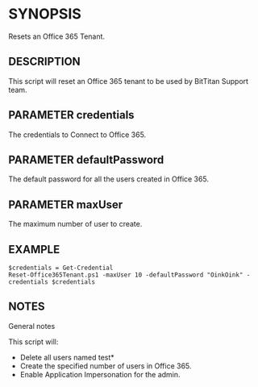 # SYNOPSIS
Resets an Office 365 Tenant.

## DESCRIPTION
This script will reset an Office 365 tenant to be used by BitTitan Support team.

## PARAMETER credentials
The credentials to Connect to Office 365.

## PARAMETER defaultPassword
The default password for all the users created in Office 365.

## PARAMETER maxUser
The maximum number of user to create.

## EXAMPLE

    $credentials = Get-Credential
    Reset-Office365Tenant.ps1 -maxUser 10 -defaultPassword "OinkOink" -credentials $credentials

## NOTES
General notes

This script will:

* Delete all users named test*
* Create the specified number of users in Office 365.
* Enable Application Impersonation for the admin.